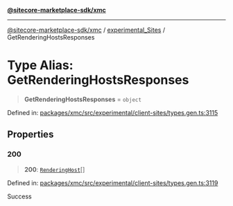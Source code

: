 [**@sitecore-marketplace-sdk/xmc**](../../../../README.md)

***

[@sitecore-marketplace-sdk/xmc](../../../../README.md) / [experimental\_Sites](../README.md) / GetRenderingHostsResponses

# Type Alias: GetRenderingHostsResponses

> **GetRenderingHostsResponses** = `object`

Defined in: [packages/xmc/src/experimental/client-sites/types.gen.ts:3115](https://github.com/Sitecore/marketplace-sdk/blob/main/packages/xmc/src/experimental/client-sites/types.gen.ts#L3115)

## Properties

### 200

> **200**: [`RenderingHost`](RenderingHost.md)[]

Defined in: [packages/xmc/src/experimental/client-sites/types.gen.ts:3119](https://github.com/Sitecore/marketplace-sdk/blob/main/packages/xmc/src/experimental/client-sites/types.gen.ts#L3119)

Success
